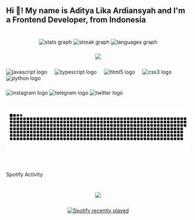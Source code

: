 <h2 align="left">Hi 👋! My name is Aditya Lika Ardiansyah and I'm a Frontend Developer, from Indonesia</h2>

###

<br clear="both">

<div align="center">
  <img src="https://github-readme-stats.vercel.app/api?username=Aditya-Lika-Ardiansyah&hide_title=false&hide_rank=false&show_icons=true&include_all_commits=true&count_private=true&disable_animations=false&theme=dracula&locale=en&hide_border=false" height="150" alt="stats graph"  />
  <img src="https://streak-stats.demolab.com?user=Aditya-Lika-Ardiansyah&locale=en&mode=daily&theme=dracula&hide_border=false&border_radius=5" height="150" alt="streak graph"  />
  <img src="https://github-readme-stats.vercel.app/api/top-langs?username=Aditya-Lika-Ardiansyah&locale=en&hide_title=false&layout=compact&card_width=320&langs_count=5&theme=gruvbox&hide_border=false" height="150" alt="languages graph"  />
</div>

###

<div align="center">
  <img src="https://profile-counter.glitch.me/Aditya-Lika-Ardiansyah/count.svg?"  />
</div>

###

<div align="left">
  <img src="https://cdn.jsdelivr.net/gh/devicons/devicon/icons/javascript/javascript-original.svg" height="30" alt="javascript logo"  />
  <img width="12" />
  <img src="https://cdn.jsdelivr.net/gh/devicons/devicon/icons/typescript/typescript-original.svg" height="30" alt="typescript logo"  />
  <img width="12" />
  <img src="https://cdn.jsdelivr.net/gh/devicons/devicon/icons/html5/html5-original.svg" height="30" alt="html5 logo"  />
  <img width="12" />
  <img src="https://cdn.jsdelivr.net/gh/devicons/devicon/icons/css3/css3-original.svg" height="30" alt="css3 logo"  />
  <img width="12" />
  <img src="https://cdn.jsdelivr.net/gh/devicons/devicon/icons/python/python-original.svg" height="30" alt="python logo"  />
</div>

###

<div align="left">
  <img src="https://img.shields.io/static/v1?message=Instagram&logo=instagram&label=&color=E4405F&logoColor=white&labelColor=&style=for-the-badge" height="35" alt="instagram logo"  />
  <img src="https://img.shields.io/static/v1?message=Telegram&logo=telegram&label=&color=2CA5E0&logoColor=white&labelColor=&style=for-the-badge" height="35" alt="telegram logo"  />
  <img src="https://img.shields.io/static/v1?message=Twitter&logo=twitter&label=&color=1DA1F2&logoColor=white&labelColor=&style=for-the-badge" height="35" alt="twitter logo"  />
</div>

###

<br clear="both">

<img src="https://raw.githubusercontent.com/Aditya-Lika-Ardiansyah/Aditya-Lika-Ardiansyah/output/snake.svg" alt="Snake animation" />

###

<br clear="both">

<p align="left">Spotify Activity</p>

###

<br clear="both">

<div align="center">
  <img src="https://spotify-recently-zeta.vercel.app/api?theme=dark&rainbow=true"  />
</div>

###

<div align="center">
  <a href="https://open.spotify.com/user/31xz33nt746jc77kkrrmmpvmoa7y">
    <img src="https://spotify-recently-played-readme.vercel.app/api?user=31xz33nt746jc77kkrrmmpvmoa7y&count=10" alt="Spotify recently played"  />
  </a>
</div>

###
